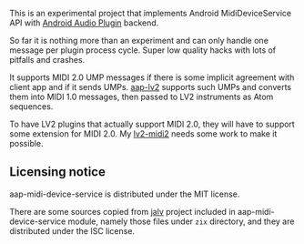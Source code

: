 This is an experimental project that implements Android MidiDeviceService API with [Android Audio Plugin](https://github.com/atsushieno/android-audio-plugin-framework) backend.

So far it is nothing more than an experiment and can only handle one message per plugin process cycle. Super low quality hacks with lots of pitfalls and crashes.

It supports MIDI 2.0 UMP messages if there is some implicit agreement with client app and if it sends UMPs. [aap-lv2](https://github.com/atsushieno/aap-lv2) supports such UMPs and converts them into MIDI 1.0 messages, then passed to LV2 instruments as Atom sequences.

To have LV2 plugins that actually support MIDI 2.0, they will have to support some extension for MIDI 2.0. My [lv2-midi2](https://github.com/atsushieno/lv2-midi2) needs some work to make it possible.

## Licensing notice

aap-midi-device-service is distributed under the MIT license.

There are some sources copied from [jalv](https://gitlab.com/drobilla/jalv) project included in aap-midi-device-service module, namely those files under `zix` directory, and they are distributed under the ISC license.

